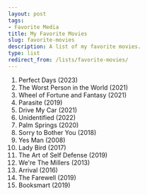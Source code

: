 ```yaml
---
layout: post
tags:
- Favorite Media
title: My Favorite Movies
slug: favorite-movies
description: A list of my favorite movies.
type: list
redirect_from: /lists/favorite-movies/
---
```


1. Perfect Days (2023)
1. The Worst Person in the World (2021)
1. Wheel of Fortune and Fantasy (2021)
2. Parasite (2019)
2. Drive My Car (2021)
3. Unidentified (2022)
3. Palm Springs (2020)
4. Sorry to Bother You (2018)
5. Yes Man (2008)
6. Lady Bird (2017)
7. The Art of Self Defense (2019)
8. We're The Millers (2013)
9. Arrival (2016)
10. The Farewell (2019)
11. Booksmart (2019)